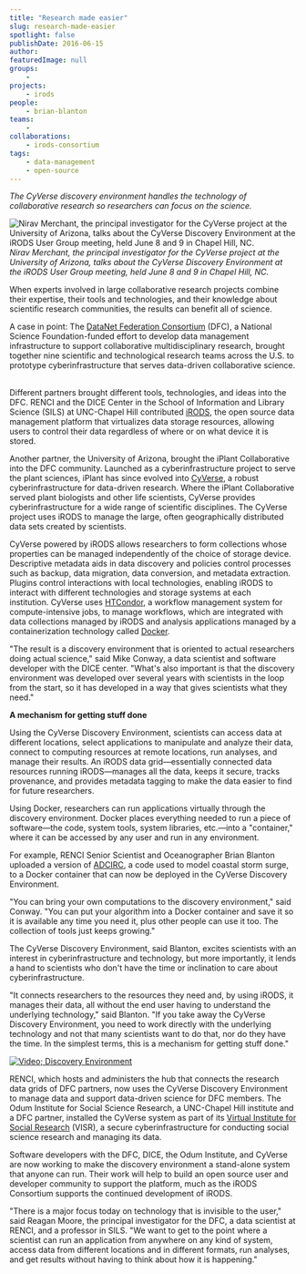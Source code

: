 ```yaml
---
title: "Research made easier"
slug: research-made-easier
spotlight: false
publishDate: 2016-06-15
author: 
featuredImage: null
groups:
    - 
projects:
    - irods
people:
    - brian-blanton
teams: 
    - 
collaborations:
    - irods-consortium
tags:
    - data-management
    - open-source
---
```

_The CyVerse discovery environment handles the technology of collaborative research so researchers can focus on the science._

![Nirav Merchant, the principal investigator for the CyVerse project at the University of Arizona, talks about the CyVerse Discovery Environment at the iRODS User Group meeting, held June 8 and 9 in Chapel Hill, NC.](https://renci.org/wp-content/uploads/2016/06/Nirav1.jpeg)  
_Nirav Merchant, the principal investigator for the CyVerse project at the University of Arizona, talks about the CyVerse Discovery Environment at the iRODS User Group meeting, held June 8 and 9 in Chapel Hill, NC._

When experts involved in large collaborative research projects combine their expertise, their tools and technologies, and their knowledge about scientific research communities, the results can benefit all of science.

A case in point: The [DataNet Federation Consortium](http://datafed.org/) (DFC), a National Science Foundation-funded effort to develop data management infrastructure to support collaborative multidisciplinary research, brought together nine scientific and technological research teams across the U.S. to prototype cyberinfrastructure that serves data-driven collaborative science.  

Different partners brought different tools, technologies, and ideas into the DFC. RENCI and the DICE Center in the School of Information and Library Science (SILS) at UNC-Chapel Hill contributed [iRODS](http://www.irods.org), the open source data management platform that virtualizes data storage resources, allowing users to control their data regardless of where or on what device it is stored.

Another partner, the University of Arizona, brought the iPlant Collaborative into the DFC community. Launched as a cyberinfrastructure project to serve the plant sciences, iPlant has since evolved into [CyVerse](http://www.cyverse.org/), a robust cyberinfrastructure for data-driven research. Where the iPlant Collaborative served plant biologists and other life scientists, CyVerse provides cyberinfrastructure for a wide range of scientific disciplines. The CyVerse project uses iRODS to manage the large, often geographically distributed data sets created by scientists.

CyVerse powered by iRODS allows researchers to form collections whose properties can be managed independently of the choice of storage device. Descriptive metadata aids in data discovery and policies control processes such as backup, data migration, data conversion, and metadata extraction. Plugins control interactions with local technologies, enabling iRODS to interact with different technologies and storage systems at each institution. CyVerse uses [HTCondor](https://research.cs.wisc.edu/htcondor/index.html), a workflow management system for compute-intensive jobs, to manage workflows, which are integrated with data collections managed by iRODS and analysis applications managed by a containerization technology called [Docker](https://www.docker.com/).

"The result is a discovery environment that is oriented to actual researchers doing actual science," said Mike Conway, a data scientist and software developer with the DICE center. "What's also important is that the discovery environment was developed over several years with scientists in the loop from the start, so it has developed in a way that gives scientists what they need."

**A mechanism for getting stuff done**

Using the CyVerse Discovery Environment, scientists can access data at different locations, select applications to manipulate and analyze their data, connect to computing resources at remote locations, run analyses, and manage their results. An iRODS data grid—essentially connected data resources running iRODS—manages all the data, keeps it secure, tracks provenance, and provides metadata tagging to make the data easier to find for future researchers.

Using Docker, researchers can run applications virtually through the discovery environment. Docker places everything needed to run a piece of software—the code, system tools, system libraries, etc.—into a "container," where it can be accessed by any user and run in any environment.

For example, RENCI Senior Scientist and Oceanographer Brian Blanton uploaded a version of [ADCIRC](http://adcirc.org/), a code used to model coastal storm surge, to a Docker container that can now be deployed in the CyVerse Discovery Environment.

"You can bring your own computations to the discovery environment," said Conway. "You can put your algorithm into a Docker container and save it so it is available any time you need it, plus other people can use it too. The collection of tools just keeps growing."

The CyVerse Discovery Environment, said Blanton, excites scientists with an interest in cyberinfrastructure and technology, but more importantly, it lends a hand to scientists who don't have the time or inclination to care about cyberinfrastructure.

"It connects researchers to the resources they need and, by using iRODS, it manages their data, all without the end user having to understand the underlying technology," said Blanton. "If you take away the CyVerse Discovery Environment, you need to work directly with the underlying technology and not that many scientists want to do that, nor do they have the time. In the simplest terms, this is a mechanism for getting stuff done."

[![Video; Discovery Environment](http://img.youtube.com/vi/r7m9nDAcYu0/0.jpg)](http://www.youtube.com/watch?v=r7m9nDAcYu0 "Discovery Environment")

RENCI, which hosts and administers the hub that connects the research data grids of DFC partners, now uses the CyVerse Discovery Environment to manage data and support data-driven science for DFC members. The Odum Institute for Social Science Research, a UNC-Chapel Hill institute and a DFC partner, installed the CyVerse system as part of its [Virtual Institute for Social Research](https://renci.org/wp-content/uploads/2015/05/VISRWhite-Paper-No3_2015_highres.pdf) (VISR), a secure cyberinfrastructure for conducting social science research and managing its data.

Software developers with the DFC, DICE, the Odum Institute, and CyVerse are now working to make the discovery environment a stand-alone system that anyone can run. Their work will help to build an open source user and developer community to support the platform, much as the iRODS Consortium supports the continued development of iRODS.

"There is a major focus today on technology that is invisible to the user," said Reagan Moore, the principal investigator for the DFC, a data scientist at RENCI, and a professor in SILS. "We want to get to the point where a scientist can run an application from anywhere on any kind of system, access data from different locations and in different formats, run analyses, and get results without having to think about how it is happening."
